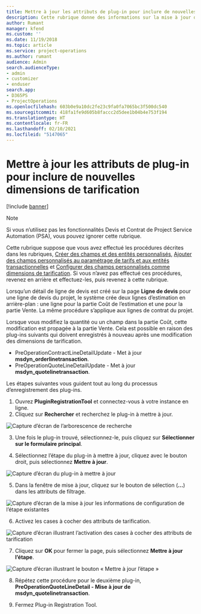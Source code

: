 ```yaml
---
title: Mettre à jour les attributs de plug-in pour inclure de nouvelles dimensions de tarification
description: Cette rubrique donne des informations sur la mise à jour des attributs de plug-in pour les dimensions de tarification.
author: Rumant
manager: kfend
ms.custom: ''
ms.date: 11/19/2018
ms.topic: article
ms.service: project-operations
ms.author: rumant
audience: Admin
search.audienceType:
- admin
- customizer
- enduser
search.app:
- D365PS
- ProjectOperations
ms.openlocfilehash: 603b0e9a10dc2fe23c9fa0fa7065bc3f500dc540
ms.sourcegitcommit: 418fa1fe9d605b8faccc2d5dee1b04b4e753f194
ms.translationtype: HT
ms.contentlocale: fr-FR
ms.lasthandoff: 02/10/2021
ms.locfileid: "5147065"
---
```

# <a name="update-plug-in-attributes-to-include-new-pricing-dimensions"></a>Mettre à jour les attributs de plug-in pour inclure de nouvelles dimensions de tarification

[!include [banner](../includes/psa-now-project-operations.md)]

> [!NOTE]
> Si vous n’utilisez pas les fonctionnalités Devis et Contrat de Project Service Automation (PSA), vous pouvez ignorer cette rubrique.

Cette rubrique suppose que vous avez effectué les procédures décrites dans les rubriques, [Créer des champs et des entités personnalisés](create-custom-fields-entities.md), [Ajouter des champs personnalisés au paramétrage de tarifs et aux entités transactionnelles](field-references.md) et [Configurer des champs personnalisés comme dimensions de tarification](set-up-pricing-dimensions.md). Si vous n’avez pas effectué ces procédures, revenez en arrière et effectuez-les, puis revenez à cette rubrique.

Lorsqu’un détail de ligne de devis est créé sur la page **Ligne de devis** pour une ligne de devis du projet, le système crée deux lignes d’estimation en arrière-plan : une ligne pour la partie Coût de l’estimation et une pour la partie Vente. La même procédure s’applique aux lignes de contrat du projet.

Lorsque vous modifiez la quantité ou un champ dans la partie Coût, cette modification est propagée à la partie Vente. Cela est possible en raison des plug-ins suivants qui doivent enregistrés à nouveau après une modification des dimensions de tarification.

- PreOperationContractLineDetailUpdate - Met à jour **msdyn_orderlinetransaction**.
- PreOperationQuoteLineDetailUpdate - Met à jour **msdyn_quotelinetransaction**.

Les étapes suivantes vous guident tout au long du processus d’enregistrement des plug-ins.

1. Ouvrez **PluginRegistrationTool** et connectez-vous à votre instance en ligne.
2. Cliquez sur **Rechercher** et recherchez le plug-in à mettre à jour.

 ![Capture d’écran de l’arborescence de recherche](media/PRT-1.png)

3. Une fois le plug-in trouvé, sélectionnez-le, puis cliquez sur **Sélectionner sur le formulaire principal**.

4. Sélectionnez l’étape du plug-in à mettre à jour, cliquez avec le bouton droit, puis sélectionnez **Mettre à jour**.

 ![Capture d’écran du plug-in à mettre à jour](media/PRT-2.png)
 
5. Dans la fenêtre de mise à jour, cliquez sur le bouton de sélection (**...**) dans les attributs de filtrage.

 ![Capture d’écran de la mise à jour les informations de configuration de l’étape existantes](media/PRT-3.png)
 
6. Activez les cases à cocher des attributs de tarification.

 ![Capture d’écran illustrant l’activation des cases à cocher des attributs de tarification](media/PRT-4.png)

7. Cliquez sur **OK** pour fermer la page, puis sélectionnez **Mettre à jour l’étape**.

 ![Capture d’écran illustrant le bouton « Mettre à jour l’étape »](media/PRT-5.png)
 
8. Répétez cette procédure pour le deuxième plug-in, **PreOperationQuoteLineDetail - Mise à jour de msdyn_quotelinetransaction**.

9. Fermez Plug-in Registration Tool.

